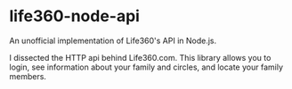 # life360-node-api
An unofficial implementation of Life360's API in Node.js.

I dissected the HTTP api behind Life360.com. This library allows you to login, see information about your family and circles, and locate your family members.
